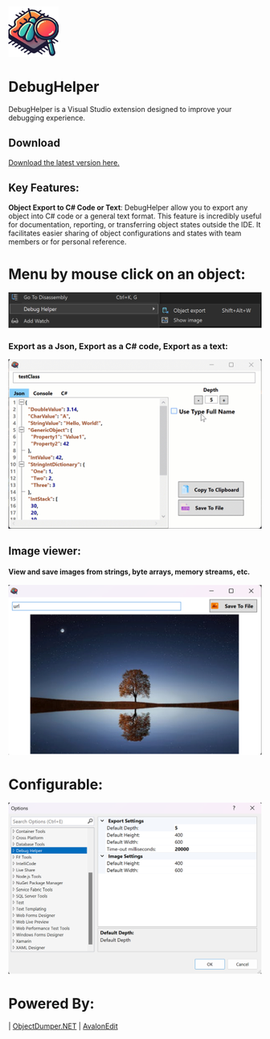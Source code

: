 
<img src="https://raw.githubusercontent.com/flash2048/DebugHelper/main/assets/DebugHelper256.png" width="100" height="100" />

# DebugHelper
DebugHelper is a Visual Studio extension designed to improve your debugging experience.

## Download

[Download the latest version here.](https://marketplace.visualstudio.com/items?itemName=AndreiAmialchenia.DebugHelper)

## Key Features:
**Object Export to C# Code or Text**: DebugHelper allow you to export any object into C# code or a general text format. This feature is incredibly useful for documentation, reporting, or transferring object states outside the IDE. It facilitates easier sharing of object configurations and states with team members or for personal reference.

# Menu by mouse click on an object:
<img src="https://raw.githubusercontent.com/flash2048/DebugHelper/main/assets/Menu_by_mouse_click.png" />

### Export as a Json, Export as a C# code, Export as a text:
<img src="https://raw.githubusercontent.com/flash2048/DebugHelper/main/assets/ExportDialog.gif" />

## Image viewer:
#### View and save images from strings, byte arrays, memory streams, etc.
<img src="https://raw.githubusercontent.com/flash2048/DebugHelper/main/assets/ImageViewer.png" />

# Configurable:
<img src="https://raw.githubusercontent.com/flash2048/DebugHelper/main/assets/Options.png" />

# Powered By:
| [ObjectDumper.NET](https://github.com/thomasgalliker/ObjectDumper)
| [AvalonEdit](https://github.com/icsharpcode/AvalonEdit)